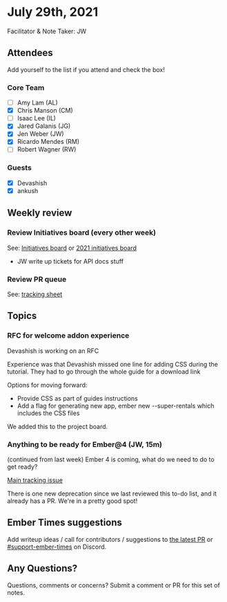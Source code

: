 # July 29th, 2021

Facilitator & Note Taker: JW

## Attendees

Add yourself to the list if you attend and check the box!

### Core Team

- [ ] Amy Lam (AL)
- [x] Chris Manson (CM)
- [ ] Isaac Lee (IL)
- [x] Jared Galanis (JG)
- [x] Jen Weber (JW)
- [x] Ricardo Mendes (RM)
- [ ] Robert Wagner (RW)

### Guests

- [x] Devashish
- [x] ankush 

## Weekly review

### Review Initiatives board (every other week)

See: [Initiatives board](https://github.com/orgs/ember-learn/projects/33) or [2021 initiatives board](https://github.com/orgs/ember-learn/projects/51)

- JW write up tickets for API docs stuff


### Review PR queue

See: [tracking sheet](https://docs.google.com/spreadsheets/d/1sPyN9z9wZMpTNwqCfa6R9QSPZkIW4iQd-H4gZC7ILLk/edit#gid=2035777454)

## Topics

### RFC for welcome addon experience

Devashish is working on an RFC

Experience was that Devashish missed one line for adding CSS during the tutorial. They had to go through the whole guide for a download link

Options for moving forward:
- Provide CSS as part of guides instructions
- Add a flag for generating new app, ember new --super-rentals which includes the CSS files

We added this to the project board.

### Anything to be ready for Ember@4 (JW, 15m)

(continued from last week) Ember 4 is coming, what do we need to do to get ready? 

[Main tracking issue](https://github.com/emberjs/ember.js/issues/19545)

There is one new deprecation since we last reviewed this to-do list, and it already has a PR. We're in a pretty good spot!

<!-- If you would like to add a topic to the agenda please add a suggestion to the PR using the following format: -->
<!-- ### Your topic (INITIALS, expected duration in minutes) -->
<!-- ### Your topic (INITIALS, expected duration in minutes) -->
<!-- ### Your topic (INITIALS, expected duration in minutes) -->
<!-- ### Your topic (INITIALS, expected duration in minutes) -->
<!-- ### Your topic (INITIALS, expected duration in minutes) -->
<!-- ### Your topic (INITIALS, expected duration in minutes) -->



## Ember Times suggestions

Add writeup ideas / call for contributors / suggestions to [the latest PR](https://github.com/ember-learn/ember-blog/pulls?q=is%3Aopen+is%3Apr+label%3A%22%F0%9F%97%9E+embertimes%22%20or%20#support-ember-times) or [#support-ember-times](https://discordapp.com/channels/480462759797063690/485450546887786506) on Discord.

## Any Questions?

Questions, comments or concerns? Submit a comment or PR for this set of notes.
